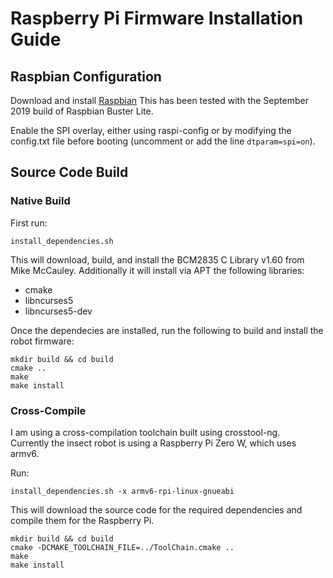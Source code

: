 # Raspberry Pi Firmware Installation Guide

## Raspbian Configuration

Download and install [Raspbian](https://www.raspberrypi.org/downloads/raspbian/)
This has been tested with the September 2019 build of Raspbian Buster Lite.

Enable the SPI overlay, either using raspi-config or by modifying the config.txt file before booting (uncomment or add the line `dtparam=spi=on`).



## Source Code Build

### Native Build
First run:

```
install_dependencies.sh
```

This will download, build, and install the BCM2835 C Library v1.60 from Mike McCauley.
Additionally it will install via APT the following libraries:

- cmake
- libncurses5
- libncurses5-dev

Once the dependecies are installed, run the following to build and install the robot firmware:

```
mkdir build && cd build
cmake ..
make
make install
```

### Cross-Compile

I am using a cross-compilation toolchain built using crosstool-ng.  
Currently the insect robot is using a Raspberry Pi Zero W, which uses armv6.

Run:

```
install_dependencies.sh -x armv6-rpi-linux-gnueabi
```

This will download the source code for the required dependencies and compile them for the Raspberry Pi.

```
mkdir build && cd build
cmake -DCMAKE_TOOLCHAIN_FILE=../ToolChain.cmake ..
make
make install
```